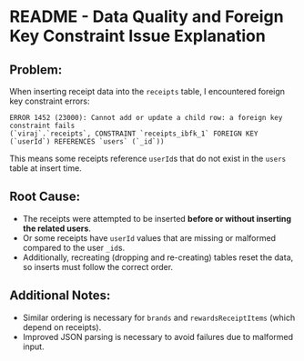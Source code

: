 # README - Data Quality and Foreign Key Constraint Issue Explanation

## Problem:

When inserting receipt data into the `receipts` table, I encountered foreign key constraint errors:

    ERROR 1452 (23000): Cannot add or update a child row: a foreign key constraint fails
    (`viraj`.`receipts`, CONSTRAINT `receipts_ibfk_1` FOREIGN KEY (`userId`) REFERENCES `users` (`_id`))

This means some receipts reference `userId`s that do not exist in the `users` table at insert time.

## Root Cause:

- The receipts were attempted to be inserted **before or without inserting the related users**.
- Or some receipts have `userId` values that are missing or malformed compared to the user `_id`s.
- Additionally, recreating (dropping and re-creating) tables reset the data, so inserts must follow the correct order.

## Additional Notes:

- Similar ordering is necessary for `brands` and `rewardsReceiptItems` (which depend on receipts).
- Improved JSON parsing is necessary to avoid failures due to malformed input.
